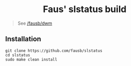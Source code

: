 <h1 align="center">Faus' slstatus build</h1>

> See [/fausb/dwm](https://github.com/fausb/dwm)

## Installation

```
git clone https://github.com/fausb/slstatus
cd slstatus
sudo make clean install
```

